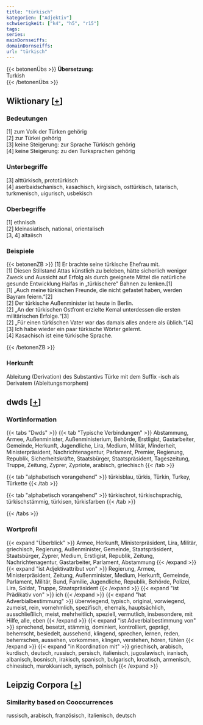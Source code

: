 ```yaml
---
title: "türkisch"
kategorien: ["Adjektiv"]
schwierigkeit: ["k4", "h5", "r15"]
tags:
series:
mainDornseiffs:
domainDornseiffs:
url: "türkisch"
---
```


{{< betonenÜbs >}}
**Übersetzung:**  
Turkish  
{{< /betonenÜbs >}}

## Wiktionary [[+](https://de.wiktionary.org/wiki/türkisch)]

### Bedeutungen
[1] zum Volk der Türken gehörig  
[2] zur Türkei gehörig  
[3] keine Steigerung: zur Sprache Türkisch gehörig  
[4] keine Steigerung: zu den Turksprachen gehörig  

### Unterbegriffe
[3] alttürkisch, prototürkisch  
[4] aserbaidschanisch, kasachisch, kirgisisch, osttürkisch, tatarisch, turkmenisch, uigurisch, usbekisch  

### Oberbegriffe
[1] ethnisch  
[2] kleinasiatisch, national, orientalisch  
[3, 4] altaiisch  

### Beispiele
{{< betonenZB >}}
[1] Er brachte seine türkische Ehefrau mit.  
[1] Diesen Stillstand Attas künstlich zu beleben, hätte sicherlich weniger Zweck und Aussicht auf Erfolg als durch geeignete Mittel die natürliche gesunde Entwicklung Haifas in „türkischere" Bahnen zu lenken.[1]  
[1] „Auch meine türkischen Freunde, die nicht gefastet haben, werden Bayram feiern.“[2]  
[2] Der türkische Außenminister ist heute in Berlin.  
[2] „An der türkischen Ostfront erzielte Kemal unterdessen die ersten militärischen Erfolge.“[3]  
[2] „Für einen türkischen Vater war das damals alles andere als üblich.“[4]  
[3] Ich habe wieder ein paar türkische Wörter gelernt.  
[4] Kasachisch ist eine türkische Sprache.  

{{< /betonenZB >}}
### Herkunft
Ableitung (Derivation) des Substantivs Türke mit dem Suffix -isch als Derivatem (Ableitungsmorphem)  



## dwds [[+](https://www.dwds.de/wb/türkisch)]

### Wortinformation
{{< tabs "Dwds" >}}
{{< tab "Typische Verbindungen" >}}
Abstammung, Armee, Außenminister, Außenministerium, Behörde, Erstligist, Gastarbeiter, Gemeinde, Herkunft, Jugendliche, Lira, Medium, Militär, Minderheit, Ministerpräsident, Nachrichtenagentur, Parlament, Premier, Regierung, Republik, Sicherheitskräfte, Staatsbürger, Staatspräsident, Tageszeitung, Truppe, Zeitung, Zyprer, Zypriote, arabisch, griechisch
{{< /tab >}}

{{< tab "alphabetisch vorangehend" >}}
türkisblau, türkis, Türkin, Turkey, Türkette
{{< /tab >}}

{{< tab "alphabetisch vorangehend" >}}
türkischrot, türkischsprachig, türkischstämmig, türkisen, türkisfarben
{{< /tab >}}

{{< /tabs >}}

### Wortprofil
{{< expand "Überblick" >}} Armee, Herkunft, Ministerpräsident, Lira, Militär, griechisch, Regierung, Außenminister, Gemeinde, Staatspräsident, Staatsbürger, Zyprer, Medium, Erstligist, Republik, Zeitung, Nachrichtenagentur, Gastarbeiter, Parlament, Abstammung {{< /expand >}}
{{< expand "ist Adjektivattribut von" >}} Regierung, Armee, Ministerpräsident, Zeitung, Außenminister, Medium, Herkunft, Gemeinde, Parlament, Militär, Bund, Familie, Jugendliche, Republik, Behörde, Polizei, Lira, Soldat, Truppe, Staatspräsident {{< /expand >}}
{{< expand "ist Prädikativ von" >}} ich {{< /expand >}}
{{< expand "hat Adverbialbestimmung" >}} überwiegend, typisch, original, vorwiegend, zumeist, rein, vornehmlich, spezifisch, ehemals, hauptsächlich, ausschließlich, meist, mehrheitlich, speziell, vermutlich, insbesondere, mit Hilfe, alle, eben {{< /expand >}}
{{< expand "ist Adverbialbestimmung von" >}} sprechend, besetzt, stämmig, dominiert, kontrolliert, geprägt, beherrscht, besiedelt, aussehend, klingend, sprechen, lernen, reden, beherrschen, aussehen, vorkommen, klingen, verstehen, hören, fühlen {{< /expand >}}
{{< expand "in Koordination mit" >}} griechisch, arabisch, kurdisch, deutsch, russisch, persisch, italienisch, jugoslawisch, iranisch, albanisch, bosnisch, irakisch, spanisch, bulgarisch, kroatisch, armenisch, chinesisch, marokkanisch, syrisch, polnisch {{< /expand >}}

## Leipzig Corpora [[+](https://corpora.uni-leipzig.de/en/res?word=türkisch&corpusId=deu_newscrawl-public_2018)]


### Similarity based on Cooccurrences
russisch, arabisch, französisch, italienisch, deutsch

